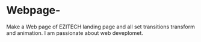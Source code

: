 # Webpage-
Make a Web page of EZITECH landing page and all set transitions transform and animation. I am passionate about web deveplomet.
